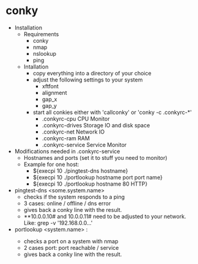# conky
- Installation
	- Requirements
		- conky
		- nmap
		- nslookup
		- ping
	- Intallation
		- copy everything into a directory of your choice
		- adjust the following settings to your system
			- xftfont
			- alignment
			- gap_x
			- gap_y
		- start all conkies either with 'callconky' or 'conky -c .conkyrc-*'
			- .conkyrc-cpu		CPU Monitor
			- .conkyrc-drives 	Storage IO and disk space
			- .conkyrc-net 		Network IO
			- .conkyrc-ram 		RAM
			- .conkyrc-service 	Service Monitor
- Modifications needed in .conkyrc-service
	- Hostnames and ports (set it to stuff you need to monitor)
	- Example for one host:
		- ${execpi 10 ./pingtest-dns hostname}
		- ${execpi 10 ./portlookup hostname port port name}
		- ${execpi 10 ./portlookup hostname 80 HTTP}
- pingtest-dns <some.system.name>
	- checks if the system responds to a ping
	- 3 cases: online / offline / dns error
	- gives back a conky line with the result.
	- **10.0.0.10# and 10.0.0.11# need to be adjusted to your network. Like: grep -v '192.168.0.0...'
- portlookup <system.name> <port to check> <Port name>:
	- checks a port on a system with nmap
	- 2 cases port: port reachable / service
	- gives back a conky line with the result.
